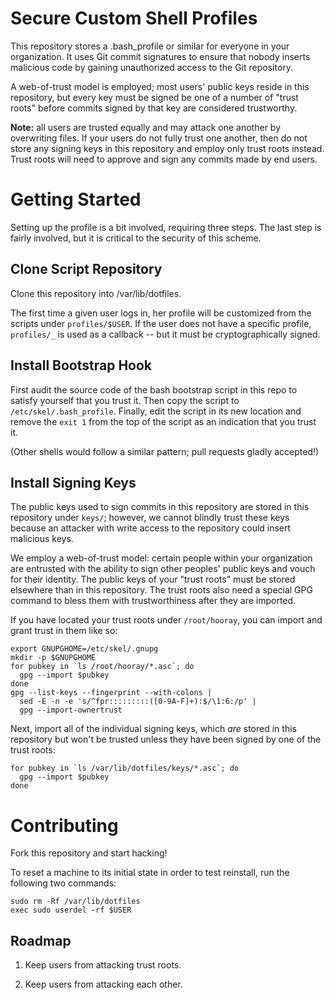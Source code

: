 Secure Custom Shell Profiles
============================

This repository stores a .bash_profile or similar for everyone in your
organization. It uses Git commit signatures to ensure that nobody inserts
malicious code by gaining unauthorized access to the Git repository. 

A web-of-trust model is employed; most users' public keys reside in this
repository, but every key must be signed be one of a number of "trust roots"
before commits signed by that key are considered trustworthy.

**Note:** all users are trusted equally and may attack one another by
overwriting files. If your users do not fully trust one another, then do not
store any signing keys in this repository and employ only trust roots instead.
Trust roots will need to approve and sign any commits made by end users.

Getting Started
===============

Setting up the profile is a bit involved, requiring three steps. The last step
is fairly involved, but it is critical to the security of this scheme.

Clone Script Repository
-----------------------

Clone this repository into /var/lib/dotfiles.

The first time a given user logs in, her profile will be customized from
the scripts under `profiles/$USER`. If the user does not have a specific
profile, `profiles/_` is used as a callback -- but it must be
cryptographically signed.

Install Bootstrap Hook
----------------------
First audit the source code of the bash bootstrap script in this repo to
satisfy yourself that you trust it. Then copy the script to
`/etc/skel/.bash_profile`. Finally, edit the script in its new location and
remove the `exit 1` from the top of the script as an indication that you
trust it.

(Other shells would follow a similar pattern; pull requests gladly accepted!)

Install Signing Keys
--------------------

The public keys used to sign commits in this repository are stored in this
repository under `keys/`; however, we cannot blindly trust these keys because
an attacker with write access to the repository could insert malicious keys.

We employ a web-of-trust model: certain people within your organization are
entrusted with the ability to sign other peoples' public keys and vouch for
their identity. The public keys of your "trust roots" must be stored elsewhere
than in this repository. The trust roots also need a special GPG command to
bless them with trustworthiness after they are imported.

If you have located your trust roots under `/root/hooray`, you can import and
grant trust in them like so:

```
export GNUPGHOME=/etc/skel/.gnupg
mkdir -p $GNUPGHOME
for pubkey in `ls /root/hooray/*.asc`; do
  gpg --import $pubkey
done
gpg --list-keys --fingerprint --with-colons |
  sed -E -n -e 's/^fpr:::::::::([0-9A-F]+):$/\1:6:/p' |
  gpg --import-ownertrust
```

Next, import all of the individual signing keys, which _are_ stored in this
repository but won't be trusted unless they have been signed by one of the
trust roots:

```
for pubkey in `ls /var/lib/dotfiles/keys/*.asc`; do
  gpg --import $pubkey
done
```

Contributing
============

Fork this repository and start hacking!

To reset a machine to its initial state in order to test reinstall, run
the following two commands:

    sudo rm -Rf /var/lib/dotfiles
    exec sudo userdel -rf $USER

Roadmap
-------

1) Keep users from attacking trust roots.

2) Keep users from attacking each other.

